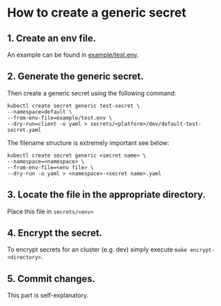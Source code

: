 # How to create a generic secret

## 1. Create an env file.

An example can be found in [example/test.env](../example/test.env).

## 2. Generate the generic secret.

Then create a generic secret using the following command:

```
kubectl create secret generic test-secret \
--namespace=default \
--from-env-file=example/test.env \
--dry-run=client -o yaml > secrets/<platform>/dev/default-test-secret.yaml
```

The filename structure is extremely important see below:

```
kubectl create secret generic <secret name> \
--namespace=<namespace> \
--from-env-file=<env file> \
--dry-run -o yaml > <namespace>-<secret name>.yaml
```

## 3. Locate the file in the appropriate directory.

Place this file in `secrets/<env>`

## 4. Encrypt the secret.

To encrypt secrets for an cluster (e.g. dev) simply execute `make encrypt-<directory>`.

## 5. Commit changes.

This part is self-explanatory.
